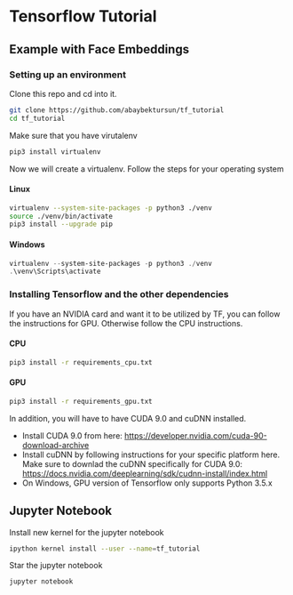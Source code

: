 # Tensorflow Tutorial 
## Example with Face Embeddings

### Setting up an environment 
Clone this repo and cd into it.
```bash
git clone https://github.com/abaybektursun/tf_tutorial
cd tf_tutorial
```
Make sure that you have virutalenv
```bash 
pip3 install virtualenv
```

Now we will create a virtualenv. Follow the steps for your operating system
#### Linux
```bash 
virtualenv --system-site-packages -p python3 ./venv
source ./venv/bin/activate
pip3 install --upgrade pip
```
#### Windows
```PowerShell
virtualenv --system-site-packages -p python3 ./venv
.\venv\Scripts\activate
```

### Installing Tensorflow and the other dependencies
If you have an NVIDIA card and want it to be utilized by TF, you can follow the instructions for GPU. Otherwise follow the CPU instructions. 
#### CPU 
```bash
pip3 install -r requirements_cpu.txt
```
#### GPU
```bash
pip3 install -r requirements_gpu.txt
```
In addition, you will have to have CUDA 9.0 and cuDNN installed.
 * Install CUDA 9.0 from here: https://developer.nvidia.com/cuda-90-download-archive
 * Install cuDNN by following instructions for your specific platform here. Make sure to downlad the cuDNN specifically for CUDA 9.0: https://docs.nvidia.com/deeplearning/sdk/cudnn-install/index.html
 * On Windows, GPU version of Tensorflow only supports Python 3.5.x
 
## Jupyter Notebook
Install new kernel for the jupyter notebook
```bash
ipython kernel install --user --name=tf_tutorial
```
Star the jupyter notebook
```bash
jupyter notebook
```
